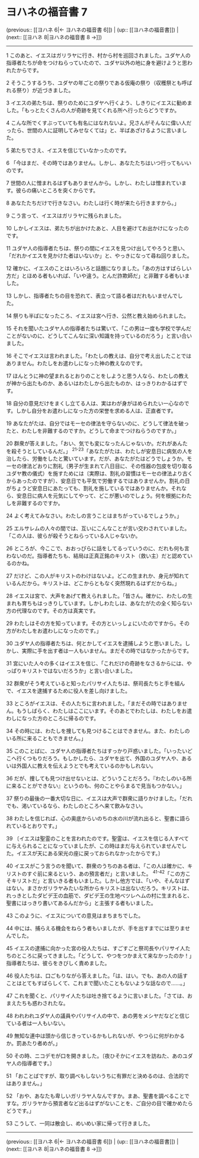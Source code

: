 # ヨハネの福音書 7

(previous:: [[ヨハネ 6|← ヨハネの福音書 6]]) | (up:: [[ヨハネの福音書]]) | (next:: [[ヨハネ 8|ヨハネの福音書 8 →]])

***


1 このあと、イエスはガリラヤに行き、村から村を巡回されました。ユダヤ人の指導者たちが命をつけねらっていたので、ユダヤ以外の地に身を避けようと思われたからです。 

2 そうこうするうち、ユダヤの年ごとの祭りである仮庵の祭り（収穫祭とも呼ばれる祭り）が近づきました。 

3 イエスの弟たちは、祭りのためにユダヤへ行くよう、しきりにイエスに勧めました。「もっとたくさんの人が奇跡を見てくれる所へ行ったらどうですか。 

4 こんな所でくすぶっていても有名にはなれないよ。兄さんがそんなに偉い人だったら、世間の人に証明してみせなくては」と、半ばあざけるように言いました。 

5 弟たちでさえ、イエスを信じていなかったのです。 

6 「今はまだ、その時ではありません。しかし、あなたたちはいつ行ってもいいのです。 

7 世間の人に憎まれるはずもありませんから。しかし、わたしは憎まれています。彼らの痛いところを突くからです。 

8 あなたたちだけで行きなさい。わたしは行く時が来たら行きますから。」 

9 こう言って、イエスはガリラヤに残られました。 

10 しかしイエスは、弟たちが出かけたあと、人目を避けてお出かけになったのです。 

11 ユダヤ人の指導者たちは、祭りの間にイエスを見つけ出してやろうと思い、「だれかイエスを見かけた者はいないか」と、やっきになって尋ね回りました。 

12 確かに、イエスのことはいろいろと話題になりました。「あの方はすばらしい方だ」とほめる者もいれば、「いや違う。とんだ詐欺師だ」と非難する者もいました。 

13 しかし、指導者たちの目を恐れて、表立って語る者はだれもいませんでした。 

14 祭りも半ばになったころ、イエスは宮へ行き、公然と教え始められました。 

15 それを聞いたユダヤ人の指導者たちは驚いて、「この男は一度も学校で学んだことがないのに、どうしてこんなに深い知識を持っているのだろう」と言い合いました。 

16 そこでイエスは言われました。「わたしの教えは、自分で考え出したことではありません。わたしをお遣わしになった神の教えなのです。 

17 ほんとうに神の望まれるとおりのことをしようと思う人なら、わたしの教えが神から出たものか、あるいはわたしから出たものか、はっきりわかるはずです。 

18 自分の意見だけをまくし立てる人は、実はわが身がほめられたい一心なのです。しかし自分をお遣わしになった方の栄誉を求める人は、正直者です。 

19 あなたがたは、自分ではモーセの律法を守らないのに、どうして律法を破ったと、わたしを非難するのですか。どうして命までつけねらうのですか。」 

20 群衆が答えました。「おい、気でも変になったんじゃないか。だれがあんたを殺そうとしているんだ。」 <sup class="versenum">21-23</sup>「あなたがたは、わたしが安息日に病気の人を治したら、労働をしたと驚いています。だが、あなたがたはどうでしょうか。モーセの律法どおりに割礼（男子が生まれて八日目に、その性器の包皮を切り取るユダヤ教の儀式）を施すためには〔実際は、割礼の習慣はモーセの律法より古くからあったのですが〕、安息日でも平気で労働するではありませんか。割礼の日がちょうど安息日にあたっても、割礼を施しているではありませんか。それなら、安息日に病人を元気にしてやって、どこが悪いのでしょう。何を根拠にわたしを非難するのですか。 

24 よく考えてみなさい。わたしの言うことはまちがっているでしょうか。」 

25 エルサレムの人々の間では、互いにこんなことが言い交わされていました。「この人は、彼らが殺そうとねらっている人じゃないか。 

26 ところが、今ここで、おおっぴらに話をしてるっていうのに、だれも何も言わないのだ。指導者たちも、結局は正真正銘のキリスト（救い主）だと認めているのかね。 

27 だけど、この人がキリストのわけはないよ。どこの生まれか、身元が知れているんだから。キリストは、どこからともなく突然現れるはずだからね。」 

28 イエスは宮で、大声をあげて教えられました。「皆さん。確かに、わたしの生まれも育ちもはっきりしています。しかしわたしは、あなたがたの全く知らない方の代理なのです。その方は真実です。 

29 わたしはその方を知っています。その方といっしょにいたのですから。その方がわたしをお遣わしになったのです。」 

30 ユダヤ人の指導者たちは、何とかしてイエスを逮捕しようと思いました。しかし、実際に手を出す者は一人もいません。まだその時ではなかったからです。 

31 宮にいた人々の多くはイエスを信じ、「これだけの奇跡をなさるからには、やっぱりキリストではないだろうか」と言い合いました。 

32 群衆がそう考えていると知ったパリサイ人たちは、祭司長たちと手を組んで、イエスを逮捕するために役人を差し向けました。 

33 ところがイエスは、その人たちに言われました。「まだその時ではありません。もうしばらく、わたしはここにいます。そのあとでわたしは、わたしをお遣わしになった方のところに帰るのです。 

34 その時には、わたしを捜しても見つけることはできません。また、わたしのいる所に来ることもできません。」 

35 このことばに、ユダヤ人の指導者たちはすっかり戸惑いました。「いったいどこへ行くつもりだろう。もしかしたら、ユダヤを出て、外国のユダヤ人や、あるいは外国人に教えを伝えようとでも考えているのかもしれない。 

36 だが、捜しても見つけ出せないとは、どういうことだろう。『わたしのいる所に来ることができない』というのも、何のことやらまるで見当もつかない。」 

37 祭りの最後の一番大切な日に、イエスは大声で群衆に語りかけました。「だれでも、渇いているなら、わたしのところへ来て飲みなさい。 

38 わたしを信じれば、心の奥底からいのちの水の川が流れ出ると、聖書に語られているとおりです。」 

39 〔イエスは聖霊のことを言われたのです。聖霊は、イエスを信じる人すべてに与えられることになっていましたが、この時はまだ与えられていませんでした。イエスが天にある栄光の座に戻っておられなかったからです。〕 

40 イエスがこう言うのを聞いて、群衆のうちのある者は、「この人は確かに、キリストのすぐ前に来るという、あの預言者だ」と言いました。 <sup class="versenum">41-42</sup>「この方こそキリストだ」と言いきる者もいました。しかし他方では、「いや、そんなはずはない。まさかガリラヤみたいな所からキリストは出ないだろう。キリストは、れっきとしたダビデ王の血筋で、ダビデ王の生地ベツレヘムの村に生まれると、聖書にはっきり書いてあるんだから」と主張する者もいました。 

43 このように、イエスについての意見はまちまちでした。 

44 中には、捕らえる機会をねらう者もいましたが、手を出すまでには至りませんでした。 

45 イエスの逮捕に向かった宮の役人たちは、すごすごと祭司長やパリサイ人たちのところに戻ってきました。「どうして、やつをつかまえて来なかったのか！」指導者たちは、彼らをきびしく責めました。 

46 役人たちは、口ごもりながら答えました。「は、はい。でも、あの人の話すことはとてもすばらしくて、これまで聞いたこともないような話なので……。」 

47 これを聞くと、パリサイ人たちは吐き捨てるように言いました。「さては、おまえたちも惑わされたな。 

48 われわれユダヤ人の議員やパリサイ人の中で、あの男をメシヤだなどと信じている者は一人もいない。 

49 無知な連中は頭から信じきっているかもしれないが、やつらに何がわかるか。罰あたり者めが。」 

50 その時、ニコデモが口を開きました。〔夜ひそかにイエスを訪ねた、あのユダヤ人の指導者です。〕 

51 「おことばですが、取り調べもしないうちに有罪だと決めるのは、合法的ではありません。」 

52 「おや、あなたも卑しいガリラヤ人なんですか。まあ、聖書を調べることですな。ガリラヤから預言者など出るはずがないことを、ご自分の目で確かめたらどうです。」 

53 こうして、一同は散会し、めいめい家に帰って行きました。

***

(previous:: [[ヨハネ 6|← ヨハネの福音書 6]]) | (up:: [[ヨハネの福音書]]) | (next:: [[ヨハネ 8|ヨハネの福音書 8 →]])
